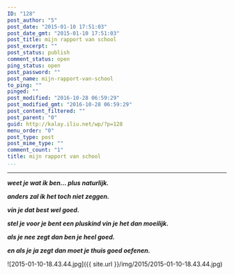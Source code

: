 ```yaml
---
ID: "128"
post_author: "5"
post_date: "2015-01-10 17:51:03"
post_date_gmt: "2015-01-10 17:51:03"
post_title: mijn rapport van school
post_excerpt: ""
post_status: publish
comment_status: open
ping_status: open
post_password: ""
post_name: mijn-rapport-van-school
to_ping: ""
pinged: ""
post_modified: "2016-10-28 06:59:29"
post_modified_gmt: "2016-10-28 06:59:29"
post_content_filtered: ""
post_parent: "0"
guid: http://kalay.iliu.net/wp/?p=128
menu_order: "0"
post_type: post
post_mime_type: ""
comment_count: "1"
title: mijn rapport van school
...
```

---

<em><strong>weet je wat ik ben... plus naturlijk.</strong></em>

<em><strong>anders zal ik het toch niet zeggen.</strong></em>

<em><strong>vin je dat best wel goed.</strong></em>

<em><strong>stel je voor je bent een pluskind vin je het dan moeilijk.</strong></em>

<em><strong>als je nee zegt dan ben je heel goed.</strong></em>

<em><strong>en als je ja zegt dan moet je thuis goed oefenen.</strong></em>

![2015-01-10-18.43.44.jpg]({{ site.url }}/img/2015/2015-01-10-18.43.44.jpg)

&nbsp;

